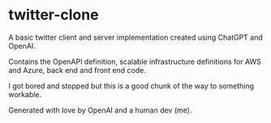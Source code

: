 # twitter-clone

A basic twitter client and server implementation created using ChatGPT and OpenAI.

Contains the OpenAPI definition, scalable infrastructure definitions for AWS and Azure, back end and front end code.

I got bored and stopped but this is a good chunk of the way to something workable.

Generated with love by OpenAI and a human dev (me).
